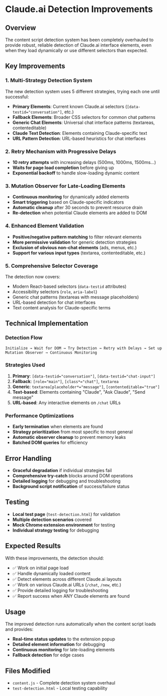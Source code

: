 # Claude.ai Detection Improvements

## Overview
The content script detection system has been completely overhauled to provide robust, reliable detection of Claude.ai interface elements, even when they load dynamically or use different selectors than expected.

## Key Improvements

### 1. Multi-Strategy Detection System
The new detection system uses 5 different strategies, trying each one until successful:

- **Primary Elements**: Current known Claude.ai selectors (`[data-testid="conversation"]`, etc.)
- **Fallback Elements**: Broader CSS selectors for common chat patterns
- **Generic Chat Elements**: Universal chat interface patterns (textareas, contenteditable)
- **Claude Text Detection**: Elements containing Claude-specific text
- **URL Pattern Detection**: URL-based heuristics for chat interfaces

### 2. Retry Mechanism with Progressive Delays
- **10 retry attempts** with increasing delays (500ms, 1000ms, 1500ms...)
- **Waits for page load completion** before giving up
- **Exponential backoff** to handle slow-loading dynamic content

### 3. Mutation Observer for Late-Loading Elements
- **Continuous monitoring** for dynamically added elements
- **Smart triggering** based on Claude-specific indicators
- **Automatic cleanup** after 30 seconds to prevent resource drain
- **Re-detection** when potential Claude elements are added to DOM

### 4. Enhanced Element Validation
- **Positive/negative pattern matching** to filter relevant elements
- **More permissive validation** for generic detection strategies
- **Exclusion of obvious non-chat elements** (ads, menus, etc.)
- **Support for various input types** (textarea, contenteditable, etc.)

### 5. Comprehensive Selector Coverage
The detection now covers:
- Modern React-based selectors (`data-testid` attributes)
- Accessibility selectors (`role`, `aria-label`)
- Generic chat patterns (textareas with message placeholders)
- URL-based detection for chat interfaces
- Text content analysis for Claude-specific terms

## Technical Implementation

### Detection Flow
```
Initialize → Wait for DOM → Try Detection → Retry with Delays → Set up Mutation Observer → Continuous Monitoring
```

### Strategies Used
1. **Primary**: `[data-testid="conversation"]`, `[data-testid="chat-input"]`
2. **Fallback**: `[role="main"]`, `[class*="chat"]`, `textarea`
3. **Generic**: `textarea[placeholder*="message"]`, `[contenteditable="true"]`
4. **Text-based**: Elements containing "Claude", "Ask Claude", "Send message"
5. **URL-based**: Any interactive elements on `/chat` URLs

### Performance Optimizations
- **Early termination** when elements are found
- **Strategy prioritization** from most specific to most general
- **Automatic observer cleanup** to prevent memory leaks
- **Batched DOM queries** for efficiency

## Error Handling
- **Graceful degradation** if individual strategies fail
- **Comprehensive try-catch** blocks around DOM operations
- **Detailed logging** for debugging and troubleshooting
- **Background script notification** of success/failure status

## Testing
- **Local test page** (`test-detection.html`) for validation
- **Multiple detection scenarios** covered
- **Mock Chrome extension environment** for testing
- **Individual strategy testing** for debugging

## Expected Results
With these improvements, the detection should:
- ✅ Work on initial page load
- ✅ Handle dynamically loaded content
- ✅ Detect elements across different Claude.ai layouts
- ✅ Work on various Claude.ai URLs (`/chat`, `/new`, etc.)
- ✅ Provide detailed logging for troubleshooting
- ✅ Report success when ANY Claude elements are found

## Usage
The improved detection runs automatically when the content script loads and provides:
- **Real-time status updates** to the extension popup
- **Detailed element information** for debugging
- **Continuous monitoring** for late-loading elements
- **Fallback detection** for edge cases

## Files Modified
- `content.js` - Complete detection system overhaul
- `test-detection.html` - Local testing capability